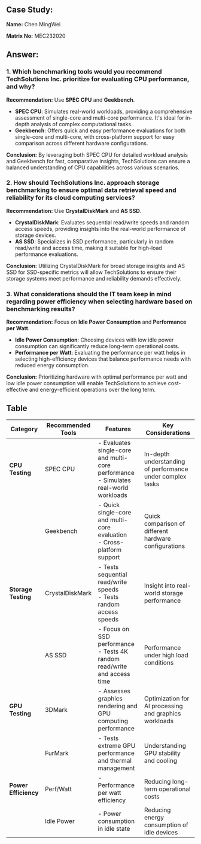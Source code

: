 ## Case Study:

**Name:** Chen MingWei

**Matrix No:** MEC232020

## Answer:

### 1. Which benchmarking tools would you recommend TechSolutions Inc. prioritize for evaluating CPU performance, and why?
**Recommendation:** Use **SPEC CPU** and **Geekbench**.
- **SPEC CPU**: Simulates real-world workloads, providing a comprehensive assessment of single-core and multi-core performance. It's ideal for in-depth analysis of complex computational tasks.
- **Geekbench**: Offers quick and easy performance evaluations for both single-core and multi-core, with cross-platform support for easy comparison across different hardware configurations.

**Conclusion:** By leveraging both SPEC CPU for detailed workload analysis and Geekbench for fast, comparative insights, TechSolutions can ensure a balanced understanding of CPU capabilities across various scenarios.

### 2. How should TechSolutions Inc. approach storage benchmarking to ensure optimal data retrieval speed and reliability for its cloud computing services?
**Recommendation:** Use **CrystalDiskMark** and **AS SSD**.
- **CrystalDiskMark**: Evaluates sequential read/write speeds and random access speeds, providing insights into the real-world performance of storage devices.
- **AS SSD**: Specializes in SSD performance, particularly in random read/write and access time, making it suitable for high-load performance evaluations.

**Conclusion:** Utilizing CrystalDiskMark for broad storage insights and AS SSD for SSD-specific metrics will allow TechSolutions to ensure their storage systems meet performance and reliability demands effectively.

### 3. What considerations should the IT team keep in mind regarding power efficiency when selecting hardware based on benchmarking results?
**Recommendation:** Focus on **Idle Power Consumption** and **Performance per Watt**.
- **Idle Power Consumption**: Choosing devices with low idle power consumption can significantly reduce long-term operational costs.
- **Performance per Watt**: Evaluating the performance per watt helps in selecting high-efficiency devices that balance performance needs with reduced energy consumption.

**Conclusion:** Prioritizing hardware with optimal performance per watt and low idle power consumption will enable TechSolutions to achieve cost-effective and energy-efficient operations over the long term.

## Table

| **Category**      | **Recommended Tools** | **Features**                                        | **Key Considerations**                  |
|-------------------|-----------------------|-----------------------------------------------------|-----------------------------------------|
| **CPU Testing**   | SPEC CPU              | - Evaluates single-core and multi-core performance<br>- Simulates real-world workloads | In-depth understanding of performance under complex tasks |
|                   | Geekbench             | - Quick single-core and multi-core evaluation<br>- Cross-platform support | Quick comparison of different hardware configurations |
| **Storage Testing**| CrystalDiskMark       | - Tests sequential read/write speeds<br>- Tests random access speeds | Insight into real-world storage performance |
|                   | AS SSD                | - Focus on SSD performance<br>- Tests 4K random read/write and access time | Performance under high load conditions  |
| **GPU Testing**   | 3DMark                | - Assesses graphics rendering and GPU computing performance | Optimization for AI processing and graphics workloads |
|                   | FurMark               | - Tests extreme GPU performance and thermal management | Understanding GPU stability and cooling |
| **Power Efficiency** | Perf/Watt           | - Performance per watt efficiency                  | Reducing long-term operational costs    |
|                   | Idle Power            | - Power consumption in idle state                  | Reducing energy consumption of idle devices |

